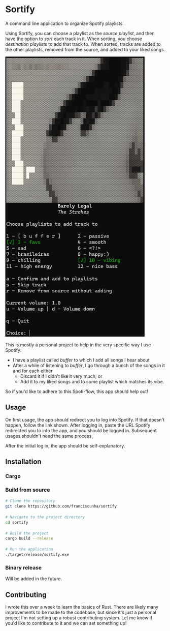 # Sortify

A command line application to organize Spotify playlists.

Using Sortify, you can choose a playlist as the *source playlist*, and then have the option to *sort* each track in it. When sorting, you choose *destination playlists* to add that track to. When sorted, tracks are added to the other playlists, removed from the source, and added to your liked songs.

![Screenshot](screenshot.png)

This is mostly a personal project to help in the very specific way I use Spotify:
- I have a playlist called *buffer* to which I add all songs I hear about
- After a while of listening to *buffer*, I go through a bunch of the songs in it and for each either
  - Discard it if I didn't like it very much; or
  - Add it to my liked songs and to some playlist which matches its vibe.
  
So if you'd like to adhere to this Spoti-flow, this app should help out!

## Usage

On first usage, the app should redirect you to log into Spotify. If that doesn't happen, follow the link shown. After logging in, paste the URL Spotify redirected you to into the app, and you should be logged in. Subsequent usages shouldn't need the same process.

After the initial log in, the app should be self-explanatory.

## Installation

### Cargo

### Build from source

```sh
# Clone the repository
git clone https://github.com/franciscunha/sortify

# Navigate to the project directory
cd sortify

# Build the project
cargo build --release

# Run the application
./target/release/sortify.exe
```
### Binary release

Will be added in the future.

## Contributing

I wrote this over a week to learn the basics of Rust. There are likely many improvements to be made to the codebase, but since it's just a personal project I'm not setting up a robust contributing system. Let me know if you'd like to contribute to it and we can set something up!